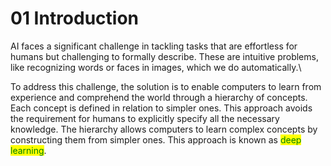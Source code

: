 # 01 Introduction

AI faces a significant challenge in tackling tasks that are effortless for humans but challenging to formally describe. These are intuitive problems, like recognizing words or faces in images, which we do automatically.\


To address this challenge, the solution is to enable computers to learn from experience and comprehend the world through a hierarchy of concepts. Each concept is defined in relation to simpler ones. This approach avoids the requirement for humans to explicitly specify all the necessary knowledge. The hierarchy allows computers to learn complex concepts by constructing them from simpler ones. This approach is known as <mark style="color:green;">deep learning</mark>.
